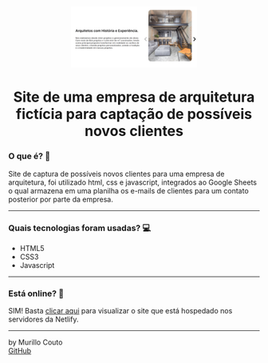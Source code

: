 <div align="center">
	<a href="(https://github.com/MurilloCouto/LandingPageArquitetura)" target="_blank">
		<img src="IMGintroLParquitetura.png" alt="IntroImage" width="50%"/>
	</a>
</div>

<div align="center">
	<h1>Site de uma empresa de arquitetura fictícia para captação de possíveis novos clientes</h1>
</div>

### O que é? 🤔
Site de captura de possíveis novos clientes para uma empresa de arquitetura, foi utilizado html, css e javascript, integrados ao Google Sheets o qual armazena em uma planilha os e-mails de clientes para um contato posterior por parte da empresa.
<hr>

### Quais tecnologias foram usadas? 💻
- HTML5
- CSS3
- Javascript
<hr>

### Está online? 📡
SIM! Basta [clicar aqui](https://desafio-arquitetura-dnc.netlify.app/) para visualizar o site que está hospedado nos servidores da Netlify.
<hr>

by Murillo Couto<br>
[GitHub](https://github.com/MurilloCouto)
